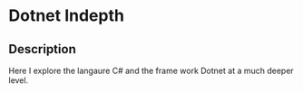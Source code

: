 # Dotnet Indepth
## Description
Here I explore the langaure C# and the frame work Dotnet at a much deeper level.  
